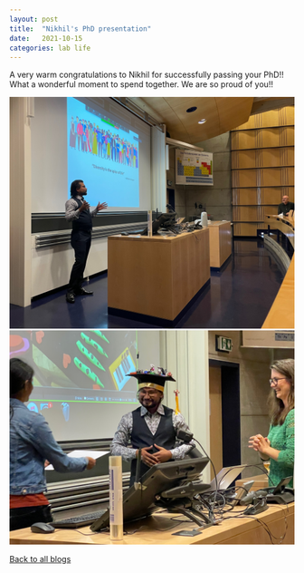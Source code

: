 ```yaml
---
layout: post
title:  "Nikhil's PhD presentation"
date:   2021-10-15
categories: lab life
---
```


A very warm congratulations to Nikhil for successfully passing your PhD!! What a wonderful moment to spend together. We are so proud of you!!

<div class="layout-blog" markdown="1">
<body>

<script src="https://cdn.jsdelivr.net/npm/jquery@3.5.1/dist/jquery.min.js"></script>
<link rel="stylesheet" href="https://cdn.jsdelivr.net/gh/fancyapps/fancybox@3.5.7/dist/jquery.fancybox.min.css" />
<script src="https://cdn.jsdelivr.net/gh/fancyapps/fancybox@3.5.7/dist/jquery.fancybox.min.js"></script>

<a href="/assets/img/blog_2021-10-15/1.jpeg" data-fancybox="gallery" data-caption="Diversity is the spice of life - oh yes!">
	<img src="/assets/img/blog_2021-10-15/1.jpeg" alt="" />
</a>
<a href="/assets/img/blog_2021-10-15/2.jpeg" data-fancybox="gallery" data-caption="Graduating with full honors from our lab!">
    <img src="/assets/img/blog_2021-10-15/2.jpeg" alt="" />
</a>

</body>
</div>

[Back to all blogs](/blog/)
